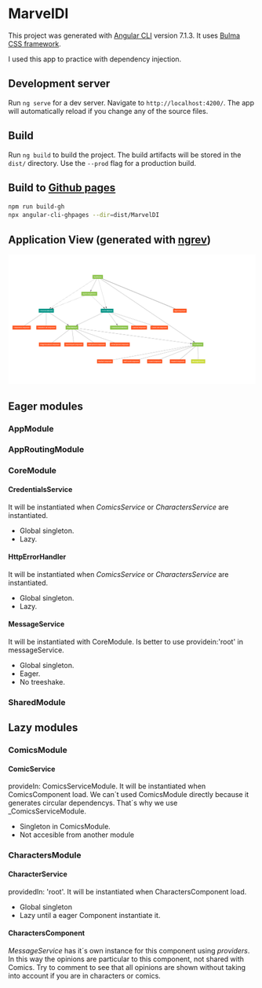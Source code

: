 # MarvelDI

This project was generated with [Angular CLI](https://github.com/angular/angular-cli) version 7.1.3.
It uses [Bulma CSS framework](https://bulma.io/).

I used this app to practice with dependency injection.

## Development server

Run `ng serve` for a dev server. Navigate to `http://localhost:4200/`. The app will automatically reload if you change any of the source files.

## Build

Run `ng build` to build the project. The build artifacts will be stored in the `dist/` directory. Use the `--prod` flag for a production build.

## Build to [Github pages](https://pedrojesusromeroortega.github.io/MarvelDI)

``` bash
npm run build-gh
npx angular-cli-ghpages --dir=dist/MarvelDI
```

## Application View (generated with [ngrev](https://github.com/mgechev/ngrev))

![ngrev image](application-view.png)

## Eager modules

### AppModule

### AppRoutingModule

### CoreModule

#### CredentialsService

It will be instantiated when _ComicsService_ or _CharactersService_ are instantiated.

* Global singleton.
* Lazy.

#### HttpErrorHandler

It will be instantiated when _ComicsService_ or _CharactersService_ are instantiated.

* Global singleton.
* Lazy.

#### MessageService

It will be instantiated with CoreModule.
Is better to use providein:'root' in messageService.

* Global singleton.
* Eager.
* No treeshake.

### SharedModule

## Lazy modules

### ComicsModule

#### ComicService

provideIn: ComicsServiceModule.
It will be instantiated when ComicsComponent load.
We can´t used ComicsModule directly because it generates circular dependencys. That´s why we use _ComicsServiceModule.

* Singleton in ComicsModule.
* Not accesible from another module

### CharactersModule

#### CharacterService

providedIn: 'root'.
It will be instantiated when CharactersComponent load.

* Global singleton
* Lazy until a eager Component instantiate it.

#### CharactersComponent

_MessageService_ has it´s own instance for this component using _providers_.
In this way the opinions are particular to this component, not shared with Comics.
Try to comment to see that all opinions are shown without taking into account if you are in characters or comics.
